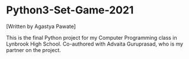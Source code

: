 # Python3-Set-Game-2021
[Written by Agastya Pawate]

This is the final Python project for my Computer Programming class in Lynbrook High School. Co-authored with Advaita Guruprasad, who is my partner on the project.
